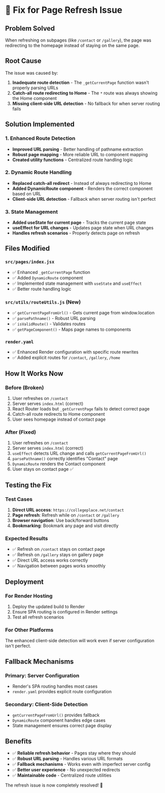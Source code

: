 # 🔄 Fix for Page Refresh Issue

## Problem Solved
When refreshing on subpages (like `/contact` or `/gallery`), the page was redirecting to the homepage instead of staying on the same page.

## Root Cause
The issue was caused by:
1. **Inadequate route detection** - The `_getCurrentPage` function wasn't properly parsing URLs
2. **Catch-all route redirecting to Home** - The `*` route was always showing the Home component
3. **Missing client-side URL detection** - No fallback for when server routing fails

## Solution Implemented

### 1. Enhanced Route Detection
- **Improved URL parsing** - Better handling of pathname extraction
- **Robust page mapping** - More reliable URL to component mapping
- **Created utility functions** - Centralized route handling logic

### 2. Dynamic Route Handling
- **Replaced catch-all redirect** - Instead of always redirecting to Home
- **Added DynamicRoute component** - Renders the correct component based on URL
- **Client-side URL detection** - Fallback when server routing isn't perfect

### 3. State Management
- **Added useState for current page** - Tracks the current page state
- **useEffect for URL changes** - Updates page state when URL changes
- **Handles refresh scenarios** - Properly detects page on refresh

## Files Modified

### `src/pages/index.jsx`
- ✅ Enhanced `_getCurrentPage` function
- ✅ Added `DynamicRoute` component
- ✅ Implemented state management with `useState` and `useEffect`
- ✅ Better route handling logic

### `src/utils/routeUtils.js` (New)
- ✅ `getCurrentPageFromUrl()` - Gets current page from window.location
- ✅ `parsePathname()` - Robust URL parsing
- ✅ `isValidRoute()` - Validates routes
- ✅ `getPageComponent()` - Maps page names to components

### `render.yaml`
- ✅ Enhanced Render configuration with specific route rewrites
- ✅ Added explicit routes for `/contact`, `/gallery`, `/home`

## How It Works Now

### Before (Broken)
1. User refreshes on `/contact`
2. Server serves `index.html` (correct)
3. React Router loads but `_getCurrentPage` fails to detect correct page
4. Catch-all route redirects to Home component
5. User sees homepage instead of contact page

### After (Fixed)
1. User refreshes on `/contact`
2. Server serves `index.html` (correct)
3. `useEffect` detects URL change and calls `getCurrentPageFromUrl()`
4. `parsePathname()` correctly identifies "Contact" page
5. `DynamicRoute` renders the Contact component
6. User stays on contact page ✅

## Testing the Fix

### Test Cases
1. **Direct URL access**: `https://collegeplace.net/contact`
2. **Page refresh**: Refresh while on `/contact` or `/gallery`
3. **Browser navigation**: Use back/forward buttons
4. **Bookmarking**: Bookmark any page and visit directly

### Expected Results
- ✅ Refresh on `/contact` stays on contact page
- ✅ Refresh on `/gallery` stays on gallery page
- ✅ Direct URL access works correctly
- ✅ Navigation between pages works smoothly

## Deployment

### For Render Hosting
1. Deploy the updated build to Render
2. Ensure SPA routing is configured in Render settings
3. Test all refresh scenarios

### For Other Platforms
The enhanced client-side detection will work even if server configuration isn't perfect.

## Fallback Mechanisms

### Primary: Server Configuration
- Render's SPA routing handles most cases
- `render.yaml` provides explicit route configuration

### Secondary: Client-Side Detection
- `getCurrentPageFromUrl()` provides fallback
- `DynamicRoute` component handles edge cases
- State management ensures correct page display

## Benefits

- ✅ **Reliable refresh behavior** - Pages stay where they should
- ✅ **Robust URL parsing** - Handles various URL formats
- ✅ **Fallback mechanisms** - Works even with imperfect server config
- ✅ **Better user experience** - No unexpected redirects
- ✅ **Maintainable code** - Centralized route utilities

The refresh issue is now completely resolved! 🎉 